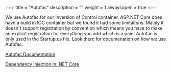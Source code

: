 ﻿+++
title = "Autofac"
description = ""
weight = 1
alwaysopen = true
+++

We use Autofac for our Inversion of Control container. ASP.NET Core does have a build in IOC container but we found it had some limitaitons.
Mainly it doesn't support registration by convention which means you have to make an explicit registration for everything you add which is a pain.
Autofac is only used in the Startup.cs file. Look there for documenation on how we use Autofac.

[Autofac Documentation](https://autofac.readthedocs.io/en/latest/)

[Dependency injection in .NET Core](https://docs.microsoft.com/en-us/aspnet/core/fundamentals/dependency-injection?view=aspnetcore-2.1)